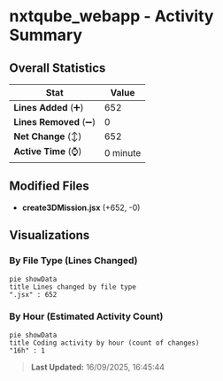 # nxtqube_webapp - Activity Summary 

## Overall Statistics

| Stat                   | Value                                                             |
| ---------------------- | ----------------------------------------------------------------- |
| **Lines Added** (➕)   | 652                                          |
| **Lines Removed** (➖) | 0                                        |
| **Net Change** (↕)    | 652                |
| **Active Time** (⌚)   | 0 minute |


## Modified Files
- **create3DMission.jsx** (+652, -0)

## Visualizations

### By File Type (Lines Changed)

```mermaid
pie showData
title Lines changed by file type
".jsx" : 652
```

### By Hour (Estimated Activity Count)

```mermaid
pie showData
title Coding activity by hour (count of changes)
"16h" : 1
```


> **Last Updated:** 16/09/2025, 16:45:44